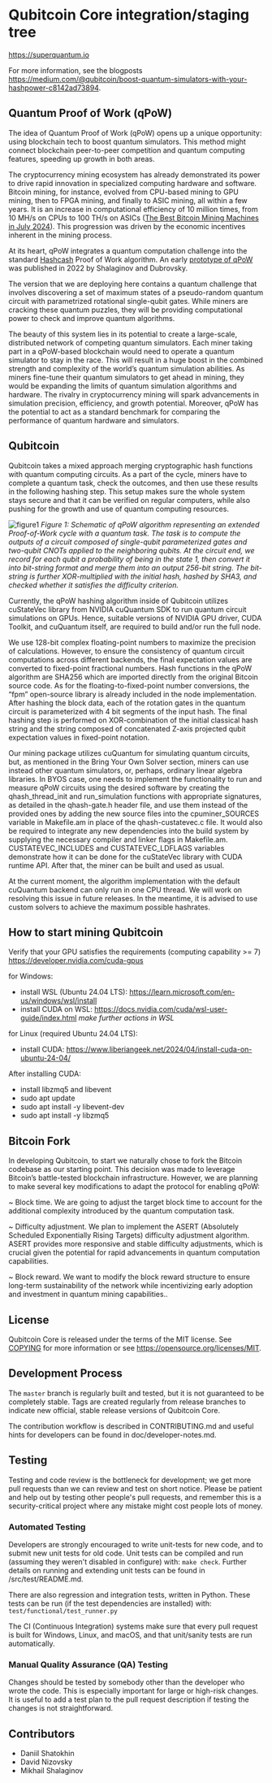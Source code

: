 Qubitcoin Core integration/staging tree
=====================================

https://superquantum.io

For more information, see the blogposts
https://medium.com/@qubitcoin/boost-quantum-simulators-with-your-hashpower-c8142ad73894.

Quantum Proof of Work (qPoW)
------------------------------
The idea of Quantum Proof of Work (qPoW) opens up a unique opportunity: using blockchain tech to boost quantum simulators. This method might connect blockchain peer-to-peer competition and quantum computing features, speeding up growth in both areas.

The cryptocurrency mining ecosystem has already demonstrated its power to drive rapid innovation in specialized computing hardware and software. Bitcoin mining, for instance, evolved from CPU-based mining to GPU mining, then to FPGA mining, and finally to ASIC mining, all within a few years. It is an increase in computational efficiency of 10 million times, from 10 MH/s on CPUs to 100 TH/s on ASICs ([The Best Bitcoin Mining Machines in July 2024](https://tokentax.co/blog/best-bitcoin-mining-machines)). This progression was driven by the economic incentives inherent in the mining process.

At its heart, qPoW integrates a quantum computation challenge into the standard [Hashcash](http://www.hashcash.org/papers/hashcash.pdf) Proof of Work algorithm. An early [prototype of qPoW](https://arxiv.org/abs/2204.10643) was published in 2022 by Shalaginov and Dubrovsky. 

The version that we are deploying here contains a quantum challenge that involves discovering a set of maximum states of a pseudo-random quantum circuit with parametrized rotational single-qubit gates. While miners are cracking these quantum puzzles, they will be providing computational power to check and improve quantum algorithms.

The beauty of this system lies in its potential to create a large-scale, distributed network of competing quantum simulators. Each miner taking part in a qPoW-based blockchain would need to operate a quantum simulator to stay in the race. This will result in a huge boost in the combined strength and complexity of the world’s quantum simulation abilities. As miners fine-tune their quantum simulators to get ahead in mining, they would be expanding the limits of quantum simulation algorithms and hardware. The rivalry in cryptocurrency mining will spark advancements in simulation precision, efficiency, and growth potential. Moreover, qPoW has the potential to act as a standard benchmark for comparing the performance of quantum hardware and simulators.


Qubitcoin
---------
Qubitcoin takes a mixed approach merging cryptographic hash functions with quantum computing circuits. As a part of the cycle, miners have to complete a quantum task, check the outcomes, and then use these results in the following hashing step. This setup makes sure the whole system stays secure and that it can be verified on regular computers, while also pushing for the growth and use of quantum computing resources.

![figure1](figure1.png)
*Figure 1: Schematic of qPoW algorithm representing an extended Proof-of-Work cycle with a quantum task. The task is to compute the outputs of a circuit composed of single-qubit parameterized gates and two-qubit CNOTs applied to the neighboring qubits. At the circuit end, we record for each qubit a probability of being in the state 1, then convert it into bit-string format and merge them into an output 256-bit string. The bit-string is further XOR-multiplied with the initial hash, hashed by SHA3, and checked whether it satisfies the difficulty criterion.*

Currently, the qPoW hashing algorithm inside of Qubitcoin utilizes cuStateVec library from NVIDIA cuQuantum SDK to run quantum circuit simulations on GPUs. Hence, suitable versions of NVIDIA GPU driver, CUDA Toolkit, and cuQuantum itself, are required to build and/or run the full node. 

We use 128-bit complex floating-point numbers to maximize the precision of calculations. However, to ensure the consistency of quantum circuit computations across different backends, the final expectation values are converted to fixed-point fractional numbers. Hash functions in the qPoW algorithm are SHA256 which are imported directly from the original Bitcoin source code. As for the floating-to-fixed-point number conversions, the “fpm” open-source library is already included in the node implementation. After hashing the block data, each of the rotation gates in the quantum circuit is parameterized with 4 bit segments of the input hash. The final hashing step is performed on XOR-combination of the initial classical hash string and the string composed of concatenated Z-axis projected qubit expectation values in fixed-point notation.

Our mining package utilizes cuQuantum for simulating quantum circuits, but, as mentioned in the Bring Your Own Solver section, miners can use instead other quantum simulators, or, perhaps, ordinary linear algebra libraries. In BYOS case, one needs to implement the functionality to run and measure qPoW circuits using the desired software by creating the qhash_thread_init and run_simulation functions with appropriate signatures, as detailed in the qhash-gate.h header file, and use them instead of the provided ones by adding the new source files into the cpuminer_SOURCES variable in Makefile.am in place of the qhash-custatevec.c file. It would also be required to integrate any new dependencies into the build system by supplying the necessary compiler and linker flags in Makefile.am. CUSTATEVEC_INCLUDES and CUSTATEVEC_LDFLAGS variables demonstrate how it can be done for the cuStateVec library with CUDA runtime API. After that, the miner can be built and used as usual.

At the current moment, the algorithm implementation with the default cuQuantum backend can only run in one CPU thread. We will work on resolving this issue in future releases. In the meantime, it is advised to use custom solvers to achieve the maximum possible hashrates.

How to start mining Qubitcoin
-----------------------------
Verify that your GPU satisfies the requirements (computing capability >= 7) 
https://developer.nvidia.com/cuda-gpus

for Windows:
* install WSL (Ubuntu 24.04 LTS): https://learn.microsoft.com/en-us/windows/wsl/install
* install CUDA on WSL: https://docs.nvidia.com/cuda/wsl-user-guide/index.html
_make further actions in WSL_

for Linux (required Ubuntu 24.04 LTS):
* install CUDA:  https://www.liberiangeek.net/2024/04/install-cuda-on-ubuntu-24-04/

After installing CUDA:
* install libzmq5 and libevent
 * sudo apt update
 * sudo apt install -y libevent-dev
 * sudo apt install -y libzmq5


Bitcoin Fork
------------

In developing Qubitcoin, to start we naturally chose to fork the Bitcoin codebase as our starting point. This decision was made to leverage Bitcoin’s battle-tested blockchain infrastructure. However, we are planning to make several key modifications to adapt the protocol for enabling qPoW:

~ Block time. We are going to adjust the target block time to account for the additional complexity introduced by the quantum computation task.

~ Difficulty adjustment. We plan to implement the ASERT (Absolutely Scheduled Exponentially Rising Targets) difficulty adjustment algorithm. ASERT provides more responsive and stable difficulty adjustments, which is crucial given the potential for rapid advancements in quantum computation capabilities.

~ Block reward. We want to modify the block reward structure to ensure long-term sustainability of the network while incentivizing early adoption and investment in quantum mining capabilities..

License
-------

Qubitcoin Core is released under the terms of the MIT license. See [COPYING](COPYING) for more information or see https://opensource.org/licenses/MIT.

Development Process
-------------------

The `master` branch is regularly built and tested, but it is not guaranteed to be
completely stable. Tags are created regularly from release branches to indicate new official, stable release versions of Qubitcoin Core.

The contribution workflow is described in CONTRIBUTING.md
and useful hints for developers can be found in doc/developer-notes.md.

Testing
-------

Testing and code review is the bottleneck for development; we get more pull
requests than we can review and test on short notice. Please be patient and help out by testing
other people's pull requests, and remember this is a security-critical project where any mistake might cost people
lots of money.

### Automated Testing

Developers are strongly encouraged to write unit-tests for new code, and to
submit new unit tests for old code. Unit tests can be compiled and run
(assuming they weren't disabled in configure) with: `make check`. Further details on running
and extending unit tests can be found in /src/test/README.md.

There are also regression and integration tests, written
in Python.
These tests can be run (if the test dependencies are installed) with: `test/functional/test_runner.py`

The CI (Continuous Integration) systems make sure that every pull request is built for Windows, Linux, and macOS,
and that unit/sanity tests are run automatically.

### Manual Quality Assurance (QA) Testing

Changes should be tested by somebody other than the developer who wrote the
code. This is especially important for large or high-risk changes. It is useful
to add a test plan to the pull request description if testing the changes is
not straightforward.

Contributors
------------
* Daniil Shatokhin
* David Nizovsky
* Mikhail Shalaginov

